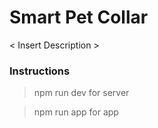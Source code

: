 # Smart Pet Collar

< Insert Description >

### Instructions

> npm run dev
for server

> npm run app
for app
